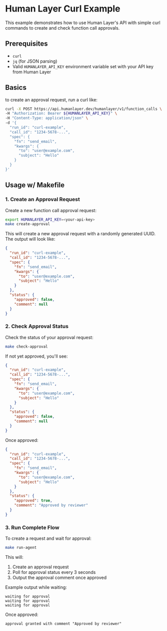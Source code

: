 # Human Layer Curl Example

This example demonstrates how to use Human Layer's API with simple curl commands to create and check function call approvals.

## Prerequisites

- `curl`
- `jq` (for JSON parsing)
- Valid `HUMANLAYER_API_KEY` environment variable set with your API key from Human Layer

## Basics

to create an approval request, run a curl like:

```bash
curl -X POST https://api.humanlayer.dev/humanlayer/v1/function_calls \
-H "Authorization: Bearer ${HUMANLAYER_API_KEY}" \
-H "Content-Type: application/json" \
-d '{
  "run_id": "curl-example",
  "call_id": "1234-5678-...",
  "spec": {
    "fn": "send_email",
    "kwargs": {
      "to": "user@example.com",
      "subject": "Hello"
    }
  }
}'
```

## Usage w/ Makefile

### 1. Create an Approval Request

Create a new function call approval request:

```bash
export HUMANLAYER_API_KEY=<your-api-key>
make create-approval
```

This will create a new approval request with a randomly generated UUID. The output will look like:

```json
{
  "run_id": "curl-example",
  "call_id": "1234-5678-...",
  "spec": {
    "fn": "send_email",
    "kwargs": {
      "to": "user@example.com",
      "subject": "Hello"
    }
  },
  "status": {
    "approved": false,
    "comment": null
  }
}
```

### 2. Check Approval Status

Check the status of your approval request:

```bash
make check-approval
```

If not yet approved, you'll see:

```json
{
  "run_id": "curl-example",
  "call_id": "1234-5678-...",
  "spec": {
    "fn": "send_email",
    "kwargs": {
      "to": "user@example.com",
      "subject": "Hello"
    }
  },
  "status": {
    "approved": false,
    "comment": null
  }
}
```

Once approved:

```json
{
  "run_id": "curl-example",
  "call_id": "1234-5678-...",
  "spec": {
    "fn": "send_email",
    "kwargs": {
      "to": "user@example.com",
      "subject": "Hello"
    }
  },
  "status": {
    "approved": true,
    "comment": "Approved by reviewer"
  }
}
```

### 3. Run Complete Flow

To create a request and wait for approval:

```bash
make run-agent
```

This will:

1. Create an approval request
2. Poll for approval status every 3 seconds
3. Output the approval comment once approved

Example output while waiting:

```
waiting for approval
waiting for approval
waiting for approval
```

Once approved:

```
approval granted with comment "Approved by reviewer"
```
